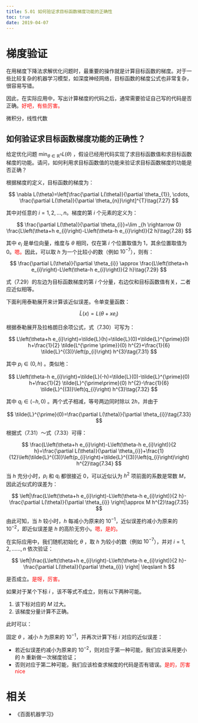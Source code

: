 ```yaml
---
title: 5.01 如何验证求目标函数梯度功能的正确性
toc: true
date: 2019-04-07
---
```

# 梯度验证

在用梯度下降法求解优化问题时，最重要的操作就是计算目标函数的梯度。对于一些比较复杂的机器学习模型，如深度神经网络，目标函数的梯度公式也非常复杂，很容易写错。


因此，在实际应用中，写出计算梯度的代码之后，通常需要验证自己写的代码是否正确。<span style="color:red;">好吧，有些厉害。</span>


微积分，线性代数

## 如何验证求目标函数梯度功能的正确性？

给定优化问题 $\min _{\theta \in \mathbb{R}^{n}} L(\theta)$ ，假设已经用代码实现了求目标函数值和求目标函数梯度的功能。请问，如何利用求目标函数值的功能来验证求目标函数梯度的功能是否正确？


根据梯度的定义，目标函数的梯度为：

$$
\nabla L(\theta)=\left[\frac{\partial L(\theta)}{\partial \theta_{1}}, \cdots, \frac{\partial L(\theta)}{\partial \theta_{n}}\right]^{T}\tag{7.27}
$$

其中对任意的 $i=1,2, \ldots, n$。梯度的第 $i$ 个元素的定义为：

$$
\frac{\partial L(\theta)}{\partial \theta_{i}}=\lim _{h \rightarrow 0} \frac{L\left(\theta+h e_{i}\right)-L\left(\theta-h e_{i}\right)}{2 h}\tag{7.28}
$$

其中 $e_{i}$ 是单位向量，维度与 $\theta$ 相同，仅在第 $i$ 个位置取值为 $1$，其余位置取值为 $0$。<span style="color:red;">嗯。</span>因此，可以取 $h$ 为一个比较小的数（例如 $10^{−7}$），则有：

$$
\frac{\partial L(\theta)}{\partial \theta_{i}} \approx \frac{L\left(\theta+h e_{i}\right)-L\left(\theta-h e_{i}\right)}{2 h}\tag{7.29}
$$

式（7.29）的左边为目标函数梯度的第 $i$ 个分量，右边仅和目标函数值有关，二者应近似相等。

下面利用泰勒展开来计算该近似误差。令单变量函数：

$$
\tilde{L}(x)=L\left(\theta+x e_{i}\right)\tag{7.30}
$$


根据泰勒展开及拉格朗日余项公式，式（7.30）可写为：

$$
L\left(\theta+h e_{i}\right)=\tilde{L}(h)=\tilde{L}(0)+\tilde{L}^{\prime}(0) h+\frac{1}{2} \tilde{L^{\prime \prime}}(0) h^{2}+\frac{1}{6} \tilde{L}^{(3)}\left(p_{i}\right) h^{3}\tag{7.31}
$$

其中 $p_{i} \in(0, h)$ 。类似地：

$$
L\left(\theta-h e_{i}\right)=\tilde{L}(-h)=\tilde{L}(0)-\tilde{L}^{\prime}(0) h+\frac{1}{2} \tilde{L}^{\prime\prime}(0) h^{2}-\frac{1}{6} \tilde{L}^{(3)}\left(q_{i}\right) h^{3}\tag{7.32}
$$

其中 $q_{i} \in(-h, 0)$ 。两个式子相减，等号两边同时除以 $2h$，并由于


$$
\tilde{L}^{\prime}(0)=\frac{\partial L(\theta)}{\partial \theta_{i}}\tag{7.33}
$$

根据式（7.31）～式（7.33）可得：

$$
\frac{L\left(\theta+h e_{i}\right)-L\left(\theta-h e_{i}\right)}{2 h}=\frac{\partial L(\theta)}{\partial \theta_{i}}+\frac{1}{12}\left(\tilde{L}^{(3)}\left(p_{i}\right)+\tilde{L}^{(3)}\left(q_{i}\right)\right) h^{2}\tag{7.34}
$$


当 $h$ 充分小时，$p_i$ 和 $q_i$ 都很接近 $0$，可以近似认为 $h^2$ 项前面的系数是常数 $M$，因此近似式的误差为：

$$
\left|\frac{L\left(\theta+h e_{i}\right)-L\left(\theta-h e_{i}\right)}{2 h}-\frac{\partial L(\theta)}{\partial \theta_{i}} \right|\approx M h^{2}\tag{7.35}
$$


由此可知，当 $h$ 较小时，$h$ 每减小为原来的 $10^{−1}$，近似误差约减小为原来的 $10^{−2}$，即近似误差是 $h$ 的高阶无穷小。<span style="color:red;">嗯，是的。</span>

在实际应用中，我们随机初始化 $\theta$ ，取 $h$ 为较小的数（例如 $10^{−7}$），并对 $i=1,2, \ldots \ldots, n$ 依次验证：

$$
\left|\frac{L\left(\theta+h e_{i}\right)-L\left(\theta-h e_{i}\right)}{2 h}-\frac{\partial L(\theta)}{\partial \theta_{i}} \right| \leqslant h
$$

是否成立。<span style="color:red;">是呀，厉害。</span>

如果对于某个下标 $i$ ，该不等式不成立，则有以下两种可能。

1. 该下标对应的 $M$ 过大。
2. 该梯度分量计算不正确。

此时可以：

固定 $\theta$ ，减小 $h$ 为原来的 $10^{−1}$，并再次计算下标 $i$ 对应的近似误差：

- 若近似误差约减小为原来的 $10^{−2}$，则对应于第一种可能，我们应该采用更小的 $h$ 重新做一次梯度验证；
- 否则对应于第二种可能，我们应该检查求梯度的代码是否有错误。<span style="color:red;">是的，厉害 nice</span>

# 相关

- 《百面机器学习》
